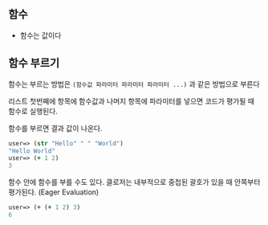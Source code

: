 ## 함수

- 함수는 값이다

## 함수 부르기

함수는 부르는 방법은 `(함수값 파라미터 파라미터 파라미터 ...)` 과 같은 방법으로 부른다

리스트 첫번째에 항목에 함수값과 나머지 항목에 파라미터를 넣으면 코드가 평가될 때 함수로 실행된다.

함수를 부르면 결과 값이 나온다.

```clojure
user=> (str "Hello" " " "World")
"Hello World"
user=> (+ 1 2)
3
```

함수 안에 함수를 부를 수도 있다. 클로저는 내부적으로 중첩된 괄호가 있을 때 안쪽부터 평가된다. (Eager Evaluation)

```clojure
user=> (+ (+ 1 2) 3)
6
```

